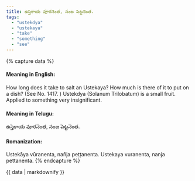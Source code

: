 ```yaml
---
title: ఉస్తెకాయ వూరనెంత, నంజ పెట్టనెంత.
tags:
  - "ustekdya"
  - "ustekaya"
  - "take"
  - "something"
  - "see"
---
```


{% capture data %}
#### Meaning in English:
How long does it take to salt an Ustekaya? How much is there of it to put on a dish?
(See No. 1417. )
Ustekdya (Solanum Trilobatum) is a small fruit.
Applied to something very insignificant.

#### Meaning in Telugu:
ఉస్తెకాయ వూరనెంత, నంజ పెట్టనెంత.

#### Romanization:
Ustekāya vūranenta, nan̄ja peṭṭanenta.
Ustekaya vuranenta, nanja pettanenta.
{% endcapture %}

{{ data | markdownify }}

